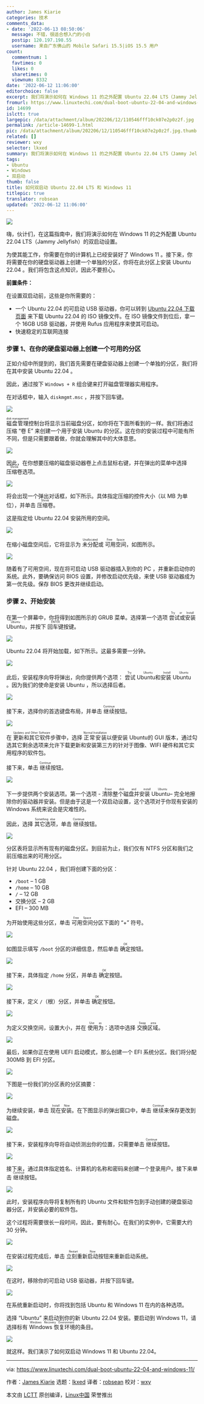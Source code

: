 ```yaml
---
author: James Kiarie
categories: 技术
comments_data:
- date: '2022-06-13 08:50:06'
  message: 不错，很适合想入门的小白
  postip: 120.197.198.55
  username: 来自广东佛山的 Mobile Safari 15.5|iOS 15.5 用户
count:
  commentnum: 1
  favtimes: 0
  likes: 0
  sharetimes: 0
  viewnum: 8332
date: '2022-06-12 11:06:00'
editorchoice: false
excerpt: 我们将演示如何在 Windows 11 的之外配置 Ubuntu 22.04 LTS（Jammy Jellyfish）的双启动设置。
fromurl: https://www.linuxtechi.com/dual-boot-ubuntu-22-04-and-windows-11/
id: 14699
islctt: true
largepic: /data/attachment/album/202206/12/110546fff10ck07e2p0z2f.jpg
permalink: /article-14699-1.html
pic: /data/attachment/album/202206/12/110546fff10ck07e2p0z2f.jpg.thumb.jpg
related: []
reviewer: wxy
selector: lkxed
summary: 我们将演示如何在 Windows 11 的之外配置 Ubuntu 22.04 LTS（Jammy Jellyfish）的双启动设置。
tags:
- Ubuntu
- Windows
- 双启动
thumb: false
title: 如何双启动 Ubuntu 22.04 LTS 和 Windows 11
titlepic: true
translator: robsean
updated: '2022-06-12 11:06:00'
---
```


![](/data/attachment/album/202206/12/110546fff10ck07e2p0z2f.jpg)


嗨，伙计们，在这篇指南中，我们将演示如何在 Windows 11 的之外配置 Ubuntu 22.04 LTS（Jammy Jellyfish）的双启动设置。


为使其能工作，你需要在你的计算机上已经安装好了 Windows 11 。接下来，你将需要在你的硬盘驱动器上创建一个单独的分区，你将在此分区上安装 Ubuntu 22.04 。我们将包含这点知识，因此不要担心。


**前置条件：**


在设置双启动前，这些是你所需要的：


* 一个 Ubuntu 22.04 的可启动 USB 驱动器，你可以转到 [Ubuntu 22.04 下载页面](https://releases.ubuntu.com/22.04/) 来下载 Ubuntu 22.04 的 ISO 镜像文件。在 ISO 镜像文件到位后，拿一个 16GB USB 驱动器，并使用 Rufus 应用程序来使其可启动。
* 快速稳定的互联网连接


### 步骤 1、在你的硬盘驱动器上创建一个可用的分区


正如介绍中所提到的，我们首先需要在硬盘驱动器上创建一个单独的分区，我们将在其中安装 Ubuntu 22.04 。


因此，通过按下 `Windows + R` 组合键来打开磁盘管理器实用程序。


在对话框中，输入 `diskmgmt.msc` ，并按下回车键。


![](/data/attachment/album/202206/12/110606fmpfzm0f2gkvfobb.png)


<ruby> 磁盘管理 <rt>  disk management </rt></ruby>控制台将显示当前磁盘分区，如你将在下面所看到的一样。我们将通过压缩 “卷 E” 来创建一个用于安装 Ubuntu 的分区。这在你的安装过程中可能有所不同，但是只需要跟着做，你就会理解其中的大体意思。


![](/data/attachment/album/202206/12/110606a6z06wyve3twn06e.png)


因此，在你想要压缩的磁盘驱动器卷上点击鼠标右键，并在弹出的菜单中选择 <ruby> 压缩卷 <rt>  Shrink </rt></ruby> 选项。


![](/data/attachment/album/202206/12/110606m65o66y1k2j5yiif.png)


将会出现一个弹出对话框，如下所示。具体指定压缩的控件大小（以 MB 为单位），并单击 <ruby> 压缩卷 <rt>  Shrink </rt></ruby> 。


这是指定给 Ubuntu 22.04 安装所用的空间。


![](/data/attachment/album/202206/12/110607hzkuyui8didozziz.png)


在缩小磁盘空间后，它将显示为 <ruby> 未分配 <rt>  Unallocated </rt></ruby> 或 <ruby> 可用空间 <rt>  Free Space </rt></ruby>，如图所示。


![](/data/attachment/album/202206/12/110607n7ne65wcm59z5m6p.png)


随着有了可用空间，现在将可启动 USB 驱动器插入到你的 PC ，并重新启动你的系统。此外，要确保访问 BIOS 设置，并修改启动优先级，来使 USB 驱动器成为第一优先级。保存 BIOS 更改并继续启动。


### 步骤 2、开始安装


在第一个屏幕中，你将得到如图所示的 GRUB 菜单。选择第一个选项 <ruby> 尝试或安装 Ubuntu <rt>  Try or Install Ubuntu </rt></ruby> ，并按下 <ruby> 回车键 <rt>  ENTER </rt></ruby> 按键。


![](/data/attachment/album/202206/12/110607ugqlqwtugk1girzl.png)


Ubuntu 22.04 将开始加载，如下所示。这最多需要一分钟。


![](/data/attachment/album/202206/12/110607uwlf222o2onlnjr2.png)


此后，安装程序向导将弹出，向你提供两个选项： <ruby> 尝试 Ubuntu <rt>  Try Ubuntu </rt></ruby> 和 <ruby> 安装 Ubuntu <rt>  Install Ubuntu </rt></ruby>。因为我们的使命是安装 Ubuntu ，所以选择后者。


![](/data/attachment/album/202206/12/110608lvrkrkkkbb9bkh09.png)


接下来，选择你的首选键盘布局，并单击 <ruby> 继续 <rt>  Continue </rt></ruby> 按钮。


![](/data/attachment/album/202206/12/110608f0txnc0mxtcxmohf.png)


在 <ruby> 更新和其它软件 <rt>  Updates and Other Software </rt></ruby> 步骤中，选择 <ruby> 正常安装 <rt>  Normal Installation </rt></ruby> 以便安装 Ubuntu的 GUI 版本，通过勾选其它剩余选项来允许下载更新和安装第三方的针对于图像、WIFI 硬件和其它实用程序的软件包。


接下来，单击 <ruby> 继续 <rt>  Continue </rt></ruby> 按钮。


![](/data/attachment/album/202206/12/110608m3dbuzlqllyxbqly.png)


下一步提供两个安装选项。第一个选项 - <ruby> 清除整个磁盘并安装 Ubuntu <rt>  Erase disk and install Ubuntu </rt></ruby> – 完全地擦除你的驱动器并安装。但是由于这是一个双启动设置，这个选项对于你现有安装的 Windows 系统来说会是灾难性的。


因此，选择 <ruby> 其它选项 <rt>  Something else </rt></ruby>，单击 <ruby> 继续 <rt>  Continue </rt></ruby> 按钮。


![](/data/attachment/album/202206/12/110608yagsnljf6sf6ynvz.png)


分区表将显示所有现有的磁盘分区。到目前为止，我们仅有 NTFS 分区和我们之前压缩出来的可用分区。


针对 Ubuntu 22.04 ，我们将创建下面的分区：


* `/boot` – 1 GB
* `/home` – 10 GB
* `/` – 12 GB
* 交换分区 – 2 GB
* EFI – 300 MB


为开始使用这些分区，单击 <ruby> 可用空间 <rt>  Free Space </rt></ruby>分区下面的 “+” 符号。


![](/data/attachment/album/202206/12/110609cfhzcbg8oxg82sxo.png)


如图显示填写 `/boot` 分区的详细信息，然后单击 <ruby> 确定 <rt>  OK </rt></ruby> 按钮。


![](/data/attachment/album/202206/12/110609lcg6vc7xkezk7bkk.png)


接下来，具体指定 `/home` 分区，并单击 <ruby> 确定 <rt>  OK </rt></ruby> 按钮。


![](/data/attachment/album/202206/12/110609ytdro6lbg3glbgfg.png)


接下来，定义 `/`（根）分区，并单击 <ruby> 确定 <rt>  OK </rt></ruby> 按钮。


![](/data/attachment/album/202206/12/110609kksq1j24zyno2ksy.png)


为定义交换空间，设置大小，并在 <ruby> 使用为 <rt>  Use as </rt></ruby>：选项中选择 <ruby> 交换区域 <rt>  Swap area </rt></ruby>。


![](/data/attachment/album/202206/12/110610a34ztwodo81o01zq.png)


最后，如果你正在使用 UEFI 启动模式，那么创建一个 EFI 系统分区。我们将分配 300MB 到 EFI 分区。


![](/data/attachment/album/202206/12/110610uxfdex7fl01x184h.png)


下图是一份我们的分区表的分区摘要：


![](/data/attachment/album/202206/12/110611l66tzpjzb969ttv9.png)


为继续安装，单击 <ruby> 现在安装 <rt>  Install Now </rt></ruby>。在下图显示的弹出窗口中，单击 <ruby> 继续 <rt>  Continue </rt></ruby>来保存更改到磁盘。


![](/data/attachment/album/202206/12/110611a4kck5vvv14jiq46.png)


接下来，安装程序向导将自动侦测出你的位置，只需要单击 <ruby> 继续 <rt>  Continue </rt></ruby> 按钮。


![](/data/attachment/album/202206/12/110611wqtz40oq6mwmjmwg.png)


接下来，通过具体指定姓名、计算机的名称和密码来创建一个登录用户。接下来单击 <ruby> 继续 <rt>  Continue </rt></ruby> 按钮。


![](/data/attachment/album/202206/12/110612wtwhyrcee4itczlr.png)


此时，安装程序向导将复制所有的 Ubuntu 文件和软件包到手动创建的硬盘驱动器分区，并安装必要的软件包。


这个过程将需要很长一段时间，因此，要有耐心。在我们的实例中，它需要大约 30 分钟。


![](/data/attachment/album/202206/12/110612lrr1p1ndanndxrid.png)


在安装过程完成后，单击 <ruby> 立刻重新启动 <rt>  Restart Now </rt></ruby> 按钮来重新启动系统。


![](/data/attachment/album/202206/12/110612sd2v6cy8aa6tat68.png)


在这时，移除你的可启动 USB 驱动器，并按下回车键。


![](/data/attachment/album/202206/12/110612wkqfkadzx0aakqke.png)


在系统重新启动时，你将找到包括 Ubuntu 和 Windows 11 在内的各种选项。


选择 “Ubuntu” 来启动到你的新 Ubuntu 22.04 安装。要启动到 Windows 11，请选择标有 <ruby> Windows 恢复环境 <rt>  Windows Recovery Environment </rt></ruby> 的条目。


![](/data/attachment/album/202206/12/110613b55p3yh3bnprc8y8.png)


就这样。我们演示了如何双启动 Windows 11 和 Ubuntu 22.04。




---


via: <https://www.linuxtechi.com/dual-boot-ubuntu-22-04-and-windows-11/>


作者：[James Kiarie](https://www.linuxtechi.com/author/james/) 选题：[lkxed](https://github.com/lkxed) 译者：[robsean](https://github.com/robsean) 校对：[wxy](https://github.com/wxy)


本文由 [LCTT](https://github.com/LCTT/TranslateProject) 原创编译，[Linux中国](https://linux.cn/) 荣誉推出
